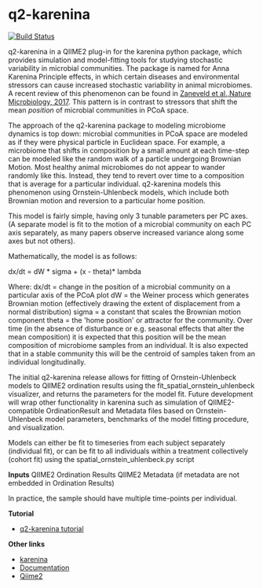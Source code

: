 # q2-karenina
[![Build Status](https://travis-ci.org/zaneveld/q2-karenina.svg?branch=master)](https://travis-ci.org/zaneveld/q2-karenina)

q2-karenina in a QIIME2 plug-in for the karenina python package, which provides simulation and model-fitting tools for studying stochastic variability in microbial communities. The package is named for Anna Karenina Principle effects, in which certain diseases and environmental stressors can cause increased stochastic variability in animal microbiomes. A recent review of this phenomenon can be found in [Zaneveld et al.,Nature Microbiology, 2017](https://www.ncbi.nlm.nih.gov/pubmed/28836573). This pattern is in contrast to stressors that shift the mean *position* of microbial communities in PCoA space.

The approach of the q2-karenina package to modeling microbiome dynamics is top down: microbial communities in PCoA space are modeled as if they were physical particle in Euclidean space. For example, a microbiome that shifts in composition by a small amount at each time-step can be modeled like the random walk of a particle undergoing Brownian Motion. Most healthy animal microbiomes do not appear to wander randomly like this. Instead, they tend to revert over time to a composition that is average for a particular individual. q2-karenina models this phenomenon using Ornstein-Uhlenbeck models, which include both Brownian motion and reversion to a particular home position. 

This model is fairly simple, having only 3 tunable parameters per PC axes. (A separate model is fit to the  motion of a microbial community on each PC axis separately, as many papers observe increased variance along some axes but not others).

Mathematically, the model is as follows:

dx/dt = dW * sigma + (x - theta)* lambda

Where:
dx/dt = change in the position of a microbial community on a particular axis of the PCoA plot 
dW = the Weiner process which generates Brownian motion (effectively drawing the extent of displacement from a normal distribution)
sigma = a constant that scales the Brownian motion component
theta = the 'home position' or attractor for the community. Over time (in the absence of disturbance or e.g. seasonal effects that alter the mean composition) it is expected that this position will be the mean composition of microbiome samples from an individual. It is also expected that in a stable community this will be the centroid of samples taken from an individual longitudinally.

The initial q2-karenina release allows for fitting of Ornstein-Uhlenbeck models to QIIME2 ordination results using the fit_spatial_ornstein_uhlenbeck visualizer, and returns the parameters for the model fit. Future development will wrap other functionality in karenina such as simulation of QIIME2-compatible OrdinationResult and Metadata files based on Ornstein-Uhlenbeck model parameters, benchmarks of the model fitting procedure, and visualization.

Models can either be fit to timeseries from each subject separately (individual fit), or can be fit to all individuals within a treatment collectively (cohort fit) using the spatial_ornstein_uhlenbeck.py script

**Inputs**
QIIME2 Ordination Results
QIIME2 Metadata (if metadata are not embedded in Ordination Results)

In practice, the sample should have multiple time-points per individual.


**Tutorial**
* [q2-karenina tutorial](https://github.com/zaneveld/q2-karenina/blob/master/doc/q2-karenina_tutorial.md)

**Other links**
* [karenina](https://github.com/zaneveld/karenina)
* [Documentation](https://zaneveld.github.io/karenina/html/index.html)
* [Qiime2](https://qiime2.org)
